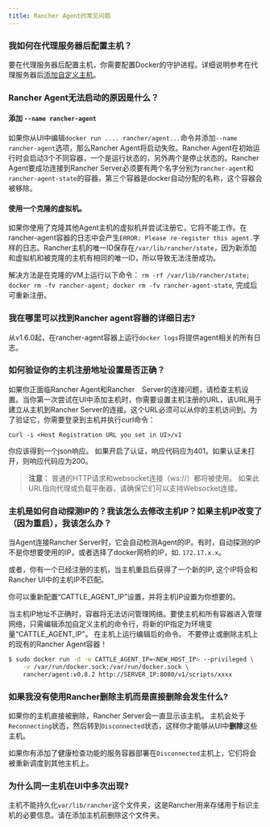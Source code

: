 ```yaml
---
title: Rancher Agent的常见问题
---
```


### 我如何在代理服务器后配置主机？

要在代理服务器后配置主机，你需要配置Docker的守护进程。详细说明参考在代理服务器后[添加自定义主机]({{site.baseurl}}/rancher/{{page.version}}/{{page.lang}}/hosts/custom/#添加代理服务器之后的主机)。

### Rancher Agent无法启动的原因是什么？

#### 添加 `--name rancher-agent`

如果你从UI中编辑`docker run .... rancher/agent...`命令并添加`--name rancher-agent`选项，那么Rancher Agent将启动失败。Rancher Agent在初始运行时会启动3个不同容器，一个是运行状态的，另外两个是停止状态的。Rancher Agent要成功连接到Rancher Server必须要有两个名字分别为`rancher-agent`和`rancher-agent-state`的容器，第三个容器是docker自动分配的名称，这个容器会被移除。

#### 使用一个克隆的虚拟机。

如果你使用了克隆其他Agent主机的虚拟机并尝试注册它，它将不能工作。在rancher-agent容器的日志中会产生`ERROR: Please re-register this agent.`字样的日志。Rancher主机的唯一ID保存在`/var/lib/rancher/state`，因为新添加和虚拟机和被克隆的主机有相同的唯一ID，所以导致无法注册成功。

解决方法是在克隆的VM上运行以下命令： `rm -rf /var/lib/rancher/state; docker rm -fv rancher-agent; docker rm -fv rancher-agent-state`, 完成后可重新注册。

<a id="agent-logs"></a>

### 我在哪里可以找到Rancher agent容器的详细日志?

从v1.6.0起，在rancher-agent容器上运行`docker logs`将提供agent相关的所有日志。

### 如何验证你的主机注册地址设置是否正确？

如果你正面临Rancher Agent和Rancher　Server的连接问题，请检查主机设置。当你第一次尝试在UI中添加主机时，你需要设置主机注册的URL，该URL用于建立从主机到Rancher Server的连接。这个URL必须可以从你的主机访问到。为了验证它，你需要登录到主机并执行curl命令：

```
curl -i <Host Registration URL you set in UI>/v1
```

你应该得到一个json响应。 如果开启了认证，响应代码应为401。如果认证未打开，则响应代码应为200。

> **注意：** 普通的HTTP请求和websocket连接（ws://）都将被使用。 如果此URL指向代理或负载平衡器，请确保它们可以支持Websocket连接。

### 主机是如何自动探测IP的？我该怎么去修改主机IP？如果主机IP改变了（因为重启），我该怎么办？

当Agent连接Rancher Server时，它会自动检测Agent的IP。有时，自动探测的IP不是你想要使用的IP，或者选择了docker网桥的IP，如. `172.17.x.x`。

或者，你有一个已经注册的主机，当主机重启后获得了一个新的IP, 这个IP将会和Rancher UI中的主机IP不匹配。

你可以重新配置“CATTLE_AGENT_IP”设置，并将主机IP设置为你想要的。

当主机IP地址不正确时，容器将无法访问管理网络。要使主机和所有容器进入管理网络，只需编辑添加自定义主机的命令行，将新的IP指定为环境变量“CATTLE_AGENT_IP”。 在主机上运行编辑后的命令。 不要停止或删除主机上的现有的Rancher Agent容器！

```bash
$ sudo docker run -d -e CATTLE_AGENT_IP=<NEW_HOST_IP> --privileged \
    -v /var/run/docker.sock:/var/run/docker.sock \
    rancher/agent:v0.8.2 http://SERVER_IP:8080/v1/scripts/xxxx
```

### 如果我没有使用Rancher删除主机而是直接删除会发生什么?

如果你的主机直接被删除，Rancher Server会一直显示该主机。
主机会处于`Reconnecting`状态，然后转到`Disconnected`状态，这样你才能够从UI中**删除**这些主机。

如果你有添加了健康检查功能的服务容器部署在`Disconnected`主机上，它们将会被重新调度到其他主机上。

### 为什么同一主机在UI中多次出现?

主机不能持久化`var/lib/rancher`这个文件夹，这是Rancher用来存储用于标识主机的必要信息。请在添加主机前删除这个文件夹。
